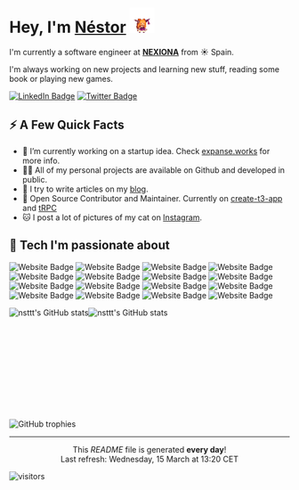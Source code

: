 <h1>Hey, I'm <a href="https://nstlopez.com/">Néstor</a> <img src="./static/suica.gif" height="45" /></h1>
<p>I'm currently a software engineer at <strong><a href="https://www.nexiona.com/">NEXIONA</a></strong> from ☀️ Spain.</p>
<p>I'm always working on new projects and learning new stuff, reading some book or playing new games.</p>
<p>
<a href="https://www.linkedin.com/in/nstlopez/"><img src="https://img.shields.io/badge/-@Nstlopez-0077B5?style=for-the-badge&labelColor=0077B5&logo=LinkedIn&link=https://www.linkedin.com/in/nstlopez/" alt="LinkedIn Badge"></a>
<a href="https://twitter.com/nstlopez"><img src="https://img.shields.io/badge/-@Nstlopez-34b9ea?style=for-the-badge&labelColor=34b9ea&logo=Twitter&logoColor=white&link=https://twitter.com/nstlopez" alt="Twitter Badge"></a></p>
<h2>⚡️ A Few Quick Facts</h2>
<ul>
<li>🔭 I’m currently working on a startup idea. Check <a href="https://expanse.works">expanse.works</a> for more info.</li>
<li>👨‍💻 All of my personal projects are available on Github and developed in public.</li>
<li>📝 I try to write articles on my <a href="https://nstlopez.com">blog</a>.</li>
<li>🤝 Open Source Contributor and Maintainer. Currently on <a href="https://www.github.com/t3-oss/create-t3-app">create-t3-app</a> and <a href="https://www.github.com/trpc/trpc">tRPC</a></li>
<li>🐱 I post a lot of pictures of my cat on <a href="https://instagram.com/nstlopez">Instagram</a>.</li>
</ul>
<h2>🚀 Tech I'm passionate about</h2>
<p align="left">
<img src="https://img.shields.io/badge/TypeScript-007ACC?style=for-the-badge&logo=typescript&logoColor=white" alt="Website Badge">
<img src="https://img.shields.io/badge/Go-00ADD8?style=for-the-badge&logo=go&logoColor=white" alt="Website Badge">
<img src="https://img.shields.io/badge/Rust-black?style=for-the-badge&logo=rust&logoColor=#E57324" alt="Website Badge">
<img src="https://img.shields.io/badge/WebAssembly-654FF0?style=for-the-badge&logo=WebAssembly&logoColor=white" alt="Website Badge">
<img src="https://img.shields.io/badge/Node.js-339933?style=for-the-badge&logo=nodedotjs&logoColor=white" alt="Website Badge">
<img src="https://img.shields.io/badge/React-20232A?style=for-the-badge&logo=react&logoColor=61DAFB" alt="Website Badge">
<img src="https://img.shields.io/badge/next.js-000000?style=for-the-badge&logo=nextdotjs&logoColor=white" alt="Website Badge">
<img src="https://img.shields.io/badge/React_Native-20232A?style=for-the-badge&logo=react&logoColor=61DAFB" alt="Website Badge">
<img src="https://img.shields.io/badge/-tRPC-black?style=for-the-badge&logo=tRPC" alt="Website Badge">
<img src="https://img.shields.io/badge/Tailwind_CSS-38B2AC?style=for-the-badge&logo=tailwind-css&logoColor=white" alt="Website Badge">
<img src="https://img.shields.io/badge/PostgreSQL-316192?style=for-the-badge&logo=postgresql&logoColor=white" alt="Website Badge">
<img src="https://img.shields.io/badge/MongoDB-4EA94B?style=for-the-badge&logo=mongodb&logoColor=white" alt="Website Badge">
<img src="https://img.shields.io/badge/Docker-2CA5E0?style=for-the-badge&logo=docker&logoColor=white" alt="Website Badge">
<img src="https://img.shields.io/badge/kubernetes-326ce5.svg?&style=for-the-badge&logo=kubernetes&logoColor=white" alt="Website Badge">
<img src="https://img.shields.io/badge/Amazon_AWS-FF9900?style=for-the-badge&logo=amazonaws&logoColor=white" alt="Website Badge">
<img src="https://img.shields.io/badge/Terraform-7B42BC?style=for-the-badge&logo=terraform&logoColor=white" alt="Website Badge">
</p>

<div style="display: flex;">
    <img src="https://github-readme-stats.nstlopez.com/api?username=nsttt&show_icons=true&hide=&count_private=true&theme=tokyonight&&hide_border=true&show_icons=true" alt="nsttt's GitHub stats" height="200" />
    <img src="https://github-readme-stats.nstlopez.com/api/top-langs/?username=nsttt&layout=compact&langs_count=10&theme=tokyonight&hide_border=true&locale=en&custom_title=Top%20%Languages" alt="nsttt's GitHub stats" height="200" />
</div>

<img src="https://github-profile-trophy.vercel.app/?username=nsttt&theme=tokyonight&no-frame=true&column=-1" alt="GitHub trophies" width="835"/>

------------
<p align="center">This <i>README</i> file is generated <b>every day</b>!</br>Last refresh: Wednesday, 15 March at 13:20 CET</p>

<p><img src="https://visitor-badge.glitch.me/badge?page_id=nsttt.nsttt" alt="visitors"></p>
